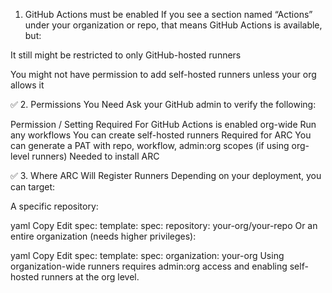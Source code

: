1. GitHub Actions must be enabled
If you see a section named “Actions” under your organization or repo, that means GitHub Actions is available, but:

It still might be restricted to only GitHub-hosted runners

You might not have permission to add self-hosted runners unless your org allows it

✅ 2. Permissions You Need
Ask your GitHub admin to verify the following:

Permission / Setting	Required For
GitHub Actions is enabled org-wide	Run any workflows
You can create self-hosted runners	Required for ARC
You can generate a PAT with repo, workflow, admin:org scopes (if using org-level runners)	Needed to install ARC

✅ 3. Where ARC Will Register Runners
Depending on your deployment, you can target:

A specific repository:

yaml
Copy
Edit
spec:
  template:
    spec:
      repository: your-org/your-repo
Or an entire organization (needs higher privileges):

yaml
Copy
Edit
spec:
  template:
    spec:
      organization: your-org
Using organization-wide runners requires admin:org access and enabling self-hosted runners at the org level.

